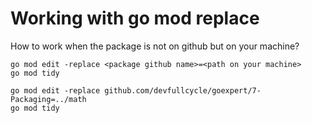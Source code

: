 # Working with go mod replace

How to work when the package is not on github but on your machine?

```shell
go mod edit -replace <package github name>=<path on your machine>
go mod tidy
```

```shell
go mod edit -replace github.com/devfullcycle/goexpert/7-Packaging=../math
go mod tidy
```